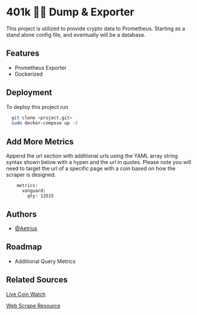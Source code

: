 # 401k 💸🌐 Dump & Exporter

This project is utilized to provide crypto data to Prometheus. Starting as a stand alone config file, and eventually will be a database.


## Features

- Prometheus Exporter
- Dockerized

## Deployment

To deploy this project run

```bash
  git clone <project.git>
  sudo docker-compose up -d
```
## Add More Metrics

Append the url section with additional urls using the YAML array string syntax shown below with a hypen and the url in quotes. 
Please note you will need to target the url of a specific page with a coin based on how the scraper is designed.

```
    metrics:
      vanguard:
        qty: 13515
```

## Authors

- [@Aetrius](https://www.github.com/Aetrius)


## Roadmap

- Additional Query Metrics

## Related Sources
[Live Coin Watch](https://www.livecoinwatch.com/price/Cardano-ADA)

[Web Scrape Resource](https://www.scrapingbee.com/blog/web-scraping-go/)
